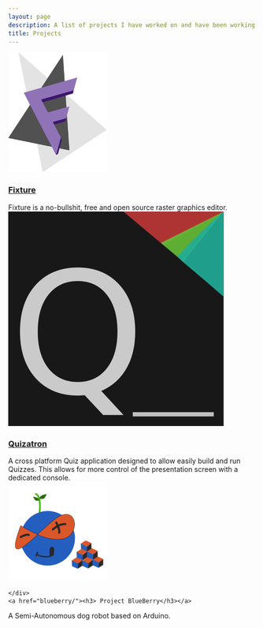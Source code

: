 ```yaml
---
layout: page
description: A list of projects I have worked on and have been working on. Fixture - A raster graphics editor, Quizatron - A quiz builder...
title: Projects
---
```



<div class="project-box"> 
  <div class="project-header">
    <div class="img-container">
      <img class="project-img" src="/assets/fixture.png">
    </div>
    <a href="https://github.com/eyeon/Fixture"><h3> Fixture</h3></a>
  </div>
  <div class="project-description">
Fixture is a no-bullshit, free and open source raster graphics editor.
  </div>
</div>

<div class="project-box blue"> 
  <div class="project-header">
    <div class="img-container">
      <img class="project-img" src="/assets/quizatron.png">
    </div>
    <a href="https://github.com/2DSharp/Quizatron"><h3>Quizatron</h3></a>
  </div>
  <div class="project-description">
  A cross platform Quiz application designed to allow easily build and run Quizzes. This allows for more control of the presentation screen with a dedicated console.
</div>
</div>

<div class="project-box"> 
  <div class="project-header">
    <div class="img-container">
      <img class="project-img" src="/assets/BlueBerryMinimal.png">
   
    </div>
    <a href="blueberry/"><h3> Project BlueBerry</h3></a>
  </div>
  <div class="project-description">
  A Semi-Autonomous dog robot based on Arduino.
  </div>
</div>

